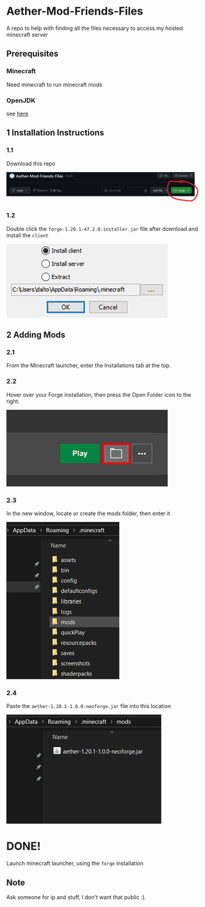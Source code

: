 # Aether-Mod-Friends-Files
 A repo to help with finding all the files necessary to access my hosted minecraft server

## Prerequisites

### Minecraft
Need minecraft to run minecraft mods

### OpenJDK
see [here](https://www.freecodecamp.org/news/install-openjdk-free-java-multi-os-guide/)

## 1 Installation Instructions

### 1.1

Download this repo

![download](photos/github-download.png)

### 1.2
Double click the `forge-1.20.1-47.2.0-installer.jar` file after download and install the `client`

![forge install](photos/ClientSideMods-ForgeInstall.png)

## 2 Adding Mods

### 2.1
From the Minecraft launcher, enter the Installations tab at the top.

### 2.2
Hover over your Forge installation, then press the Open Folder icon to the right.

![Open Folder](photos/ClientSideMods-OpenFolder.png)

### 2.3
In the new window, locate or create the mods folder, then enter it

![Create Mods Folder](photos/mods-folder.png)

### 2.4 
Paste the `aether-1.20.1-1.0.0-neoforge.jar` file into this location

![Paste Aether](photos/aether-mod-paste.png)

# DONE!
Launch minecraft launcher, using the `forge` installation

## Note
Ask someone for ip and stuff, I don't want that public :).

